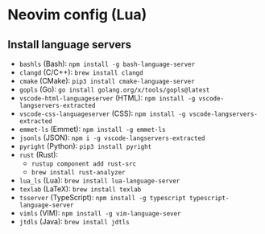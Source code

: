 # Neovim config (Lua)

## Install language servers

- `bashls` (Bash): `npm install -g bash-language-server`
- `clangd` (C/C++): `brew install clangd`
- `cmake` (CMake): `pip3 install cmake-language-server`
- `gopls` (Go): `go install golang.org/x/tools/gopls@latest`
- `vscode-html-languageserver` (HTML): `npm install -g vscode-langservers-extracted`
- `vscode-css-languageserver` (CSS): `npm install -g vscode-langservers-extracted`
- `emmet-ls` (Emmet): `npm install -g emmet-ls`
- `jsonls` (JSON): `npm i -g vscode-langservers-extracted`
- `pyright` (Python): `pip3 install pyright`
- `rust` (Rust):
  - `rustup component add rust-src`
  - `brew install rust-analyzer`
- `lua_ls` (Lua): `brew install lua-language-server`
- `texlab` (LaTeX): `brew install texlab`
- `tsserver` (TypeScript): `npm install -g typescript typescript-language-server`
- `vimls` (VIM): `npm install -g vim-language-sever`
- `jtdls` (Java): `brew install jdtls`
